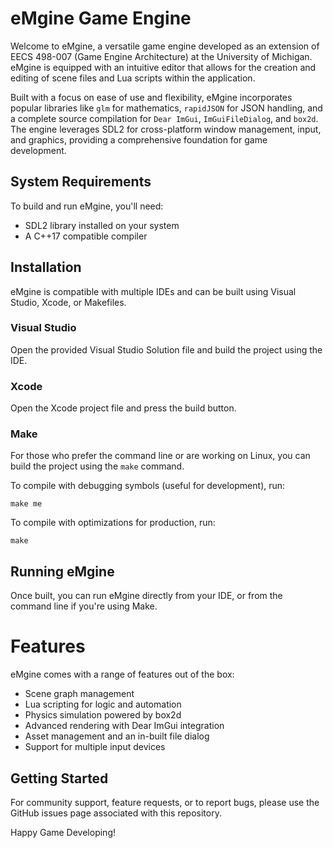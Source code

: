 # eMgine Game Engine

Welcome to eMgine, a versatile game engine developed as an extension of EECS 498-007 (Game Engine Architecture) at the University of Michigan. eMgine is equipped with an intuitive editor that allows for the creation and editing of scene files and Lua scripts within the application.

Built with a focus on ease of use and flexibility, eMgine incorporates popular libraries like `glm` for mathematics, `rapidJSON` for JSON handling, and a complete source compilation for `Dear ImGui`, `ImGuiFileDialog`, and `box2d`. The engine leverages SDL2 for cross-platform window management, input, and graphics, providing a comprehensive foundation for game development.

## System Requirements

To build and run eMgine, you'll need:

- SDL2 library installed on your system
- A C++17 compatible compiler

## Installation

eMgine is compatible with multiple IDEs and can be built using Visual Studio, Xcode, or Makefiles.

### Visual Studio

Open the provided Visual Studio Solution file and build the project using the IDE.

### Xcode

Open the Xcode project file and press the build button.

### Make

For those who prefer the command line or are working on Linux, you can build the project using the `make` command.

To compile with debugging symbols (useful for development), run:

```make
make me
```

To compile with optimizations for production, run:

```make 
make
```

## Running eMgine 
Once built, you can run eMgine directly from your IDE, or from the command line if you're using Make.

# Features 
eMgine comes with a range of features out of the box:

* Scene graph management
* Lua scripting for logic and automation
* Physics simulation powered by box2d
* Advanced rendering with Dear ImGui integration
* Asset management and an in-built file dialog
* Support for multiple input devices

## Getting Started 
For community support, feature requests, or to report bugs, please use the GitHub issues page associated with this repository.

Happy Game Developing!


